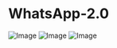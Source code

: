 # WhatsApp-2.0
![Image](https://github.com/user-attachments/assets/7a8a30ec-48ca-436e-972a-48da70b10b9f)
![Image](https://github.com/user-attachments/assets/7a267a82-2b3f-4483-96b1-8c9d739e9942)
![Image](https://github.com/user-attachments/assets/ae55e9b2-05cc-4ed5-b167-1bd75a035b65)
